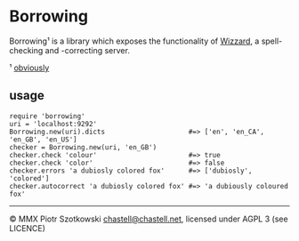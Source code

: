 Borrowing
=========

Borrowing¹ is a library which exposes the functionality of [Wizzard](https://github.com/chastell/s3-e1/tree/master/server), a spell-checking and -correcting server.

¹ [obviously](http://en.wikipedia.org/wiki/Granny_Weatherwax#Powers)

usage
-----

    require 'borrowing'
    uri = 'localhost:9292'
    Borrowing.new(uri).dicts                     #=> ['en', 'en_CA', 'en_GB', 'en_US']
    checker = Borrowing.new(uri, 'en_GB')
    checker.check 'colour'                       #=> true
    checker.check 'color'                        #=> false
    checker.errors 'a dubiosly colored fox'      #=> ['dubiosly', 'colored']
    checker.autocorrect 'a dubiosly colored fox' #=> 'a dubiously coloured fox'

---

© MMX Piotr Szotkowski <chastell@chastell.net>, licensed under AGPL 3 (see LICENCE)

